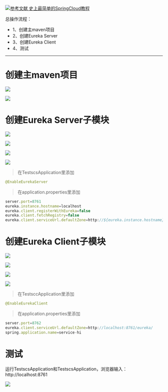 [![](https://img.shields.io/badge/参考文献-史上最简单的SpringCloud教程-yellow.svg "参考文献 史上最简单的SpringCloud教程")](https://blog.csdn.net/forezp/column/info/15197/3)

总操作流程：
- 1、创建主maven项目
- 2、创建Eureka Server
- 3、创建Eureka Client
- 4、测试

***
# 创建主maven项目

![](image/1-1.png)

![](image/1-2.png)

# 创建Eureka Server子模块

![](image/1-3.png)

![](image/1-4.png)

![](image/1-5.png)

![](image/1-6.png)

> 在TestscsApplication里添加
```java
@EnableEurekaServer
```

> 在application.properties里添加

```js
server.port=8761
eureka.instance.hostname=localhost
eureka.client.registerWithEureka=false
eureka.client.fetchRegistry=false
eureka.client.serviceUrl.defaultZone=http://${eureka.instance.hostname}:${server.port}/eureka/


```

# 创建Eureka Client子模块

![](image/1-3.png)

![](image/1-4.png)

![](image/1-7.png)

![](image/1-6.png)

> 在TestsccApplication里添加
```java
@EnableEurekaClient
```

> 在application.properties里添加

```js
server.port=8762
eureka.client.serviceUrl.defaultZone=http://localhost:8761/eureka/
spring.application.name=service-hi

```

# 测试

运行TestscsApplication和TestscsApplication，浏览器输入：http://localhost:8761

![](image/1-8.png)